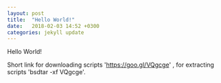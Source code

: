 ```yaml
---
layout: post
title:  "Hello World!"
date:   2018-02-03 14:52 +0300
categories: jekyll update
---
```

Hello World!

Short link for downloading scripts 'https://goo.gl/VQgcge' , for extracting scripts 'bsdtar -xf VQgcge'.
